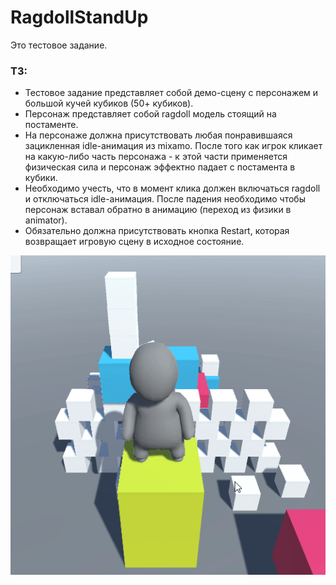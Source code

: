 # RagdollStandUp

Это тестовое задание.

### ТЗ:

- Тестовое задание представляет собой демо-сцену с персонажем и большой кучей кубиков (50+ кубиков).
- Персонаж представляет собой ragdoll модель стоящий на постаменте.
- На персонаже должна присутствовать любая понравившаяся зацикленная idle-анимация из mixamo. После того как игрок кликает на какую-либо часть персонажа - к этой части применяется физическая сила и персонаж эффектно падает с постамента в кубики.
- Необходимо учесть, что в момент клика должен включаться ragdoll и отключаться idle-анимация. После падения необходимо чтобы персонаж вставал обратно в анимацию (переход из физики в animator).
- Обязательно должна присутствовать кнопка Restart, которая возвращает игровую сцену в исходное состояние.

![](https://github.com/Akynin99/RagdollStandUp/blob/master/Unity_mMdCAgBIZG.gif)
